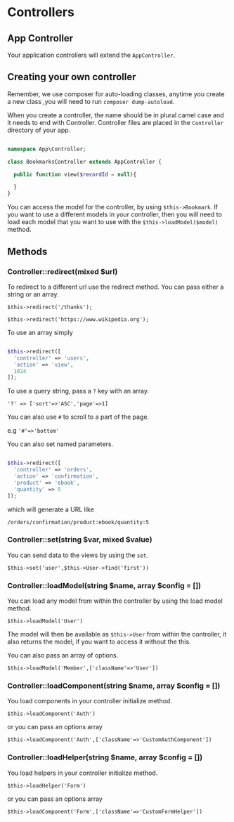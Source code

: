 # Controllers

## App Controller

Your application controllers will extend the `AppController`.


## Creating your own controller

Remember, we use composer for auto-loading classes, anytime you create a new class ,you will need to run `composer dump-autoload`.

When you create a controller, the name should be in plural camel case and it needs to end with Controller. Controller files are placed
in the `Controller` directory of your app.

````php

namespace App\Controller;

class BookmarksController extends AppController {

  public function view($recordId = null){

  }
}

````

You can access the model for the controller, by using `$this->Bookmark`. If you want to use a different models in your controller, then you will
need to load each model that you want to use with the `$this->loadModel($model)` method.

## Methods

### Controller::redirect(mixed $url)

To redirect to a different url use the redirect method. You can pass either a string or an array.

`$this->redirect('/thanks');`

`$this->redirect('https://www.wikipedia.org');`

To use an array simply

````php

$this->redirect([
  'controller' => 'users',
  'action' => 'view',
  1024
]);

````
To use a query string, pass a `?` key with an array.

`'?' => ['sort'=>'ASC','page'=>1]`

You can also use `#` to scroll to a part of the page.

e.g `'#'=>'bottom'`

You can also set named parameters.


````php

$this->redirect([
  'controller' => 'orders',
  'action' => 'confirmation',
  'product' => 'ebook',
  'quantity' => 5
]);

````
which will generate a URL like

`/orders/confirmation/product:ebook/quantity:5`

### Controller::set(string $var, mixed $value)

You can send data to the views by using the `set`.

`$this->set('user',$this->User->find('first'))`

### Controller::loadModel(string $name, array $config = [])

You can load any model from within the controller by using the load model method.

`$this->loadModel('User')`

The model will then be available as `$this->User` from within the controller, it also returns the model, if you want to access it without
the this.

You can also pass an array of options.

`$this->loadModel('Member',['className'=>'User'])`

### Controller::loadComponent(string $name, array $config = [])

You load components in your controller initialize method.

`$this->loadComponent('Auth')`

or you can pass an options array

`$this->loadComponent('Auth',['className'=>'CustomAuthComponent'])`


### Controller::loadHelper(string $name, array $config = [])

You load helpers in your controller initialize method.

`$this->loadHelper('Form')`

or you can pass an options array

`$this->loadComponent('Form',['className'=>'CustomFormHelper'])`
